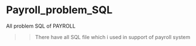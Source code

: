 # Payroll_problem_SQL
All problem SQL of PAYROLL

>> There have all SQL file which i used in support of payroll system
